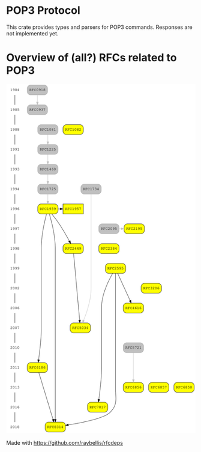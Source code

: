 # POP3 Protocol

This crate provides types and parsers for POP3 commands. Responses are not implemented yet.

# Overview of (all?) RFCs related to POP3

![Overview of POP3 RFCs](./assets/overview.svg)

Made with https://github.com/raybellis/rfcdeps
